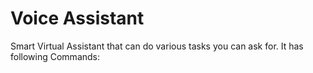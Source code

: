 # Voice Assistant
Smart Virtual Assistant that can do various tasks you can ask for.
It has following Commands:
